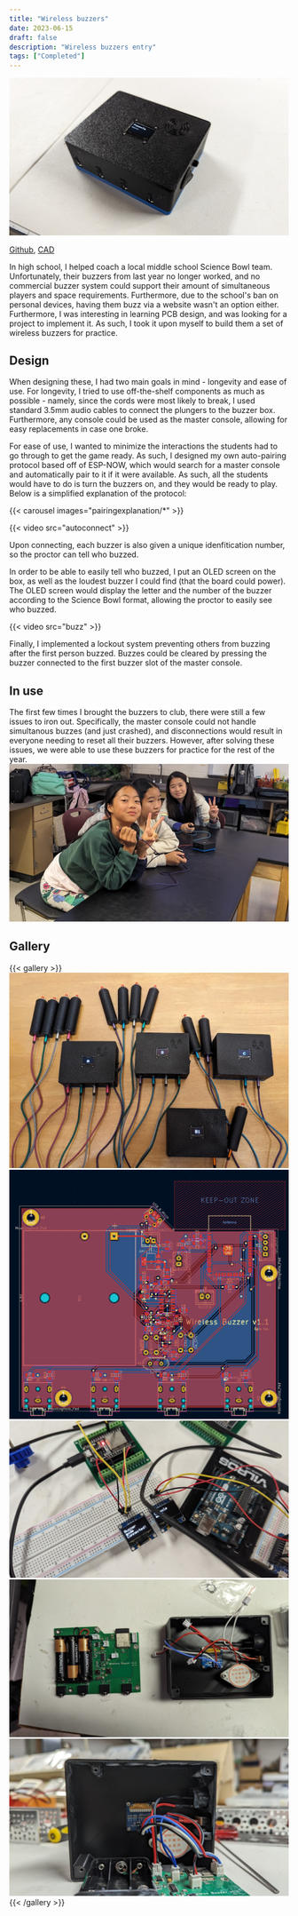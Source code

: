 ```yaml
---
title: "Wireless buzzers"
date: 2023-06-15
draft: false
description: "Wireless buzzers entry"
tags: ["Completed"]
---
```

![Buzzer box](buzzerbox.png)

[Github](https://github.com/Epicotch/Wireless-Buzzers), [CAD](https://cad.onshape.com/documents/be3b52bcdf6f61d23120cde6/w/8980feb9664c58ae24ebe7fa/e/2e3678f5986a811a7a830685)

In high school, I helped coach a local middle school Science Bowl team. Unfortunately, their buzzers from last year no longer worked, and no commercial buzzer system could support their amount of simultaneous players and space requirements. Furthermore, due to the school's ban on personal devices, having them buzz via a website wasn't an option either. Furthermore, I was interesting in learning PCB design, and was looking for a project to implement it. As such, I took it upon myself to build them a set of wireless buzzers for practice.
## Design
When designing these, I had two main goals in mind - longevity and ease of use. For longevity, I tried to use off-the-shelf components as much as possible - namely, since the cords were most likely to break, I used standard 3.5mm audio cables to connect the plungers to the buzzer box. Furthermore, any console could be used as the master console, allowing for easy replacements in case one broke.

For ease of use, I wanted to minimize the interactions the students had to go through to get the game ready. As such, I designed my own auto-pairing protocol based off of ESP-NOW, which would search for a master console and automatically pair to it if it were available. As such, all the students would have to do is turn the buzzers on, and they would be ready to play. Below is a simplified explanation of the protocol:

{{< carousel images="pairingexplanation/*" >}}

{{< video src="autoconnect" >}}

Upon connecting, each buzzer is also given a unique idenfitication number, so the proctor can tell who buzzed.

In order to be able to easily tell who buzzed, I put an OLED screen on the box, as well as the loudest buzzer I could find (that the board could power). The OLED screen would display the letter and the number of the buzzer according to the Science Bowl format, allowing the proctor to easily see who buzzed.

{{< video src="buzz" >}}

Finally, I implemented a lockout system preventing others from buzzing after the first person buzzed. Buzzes could be cleared by pressing the buzzer connected to the first buzzer slot of the master console.
## In use
The first few times I brought the buzzers to club, there were still a few issues to iron out. Specifically, the master console could not handle simultanous buzzes (and just crashed), and disconnections would result in everyone needing to reset all their buzzers. However, after solving these issues, we were able to use these buzzers for practice for the rest of the year.
![Buzzers being used in club](club.png "Buzzers being used in club")
## Gallery
{{< gallery >}}
<img src="buzzers.png" class="grid-w50">
<img src="layout.png" class="grid-w50">
<img src="image.png" class="grid-w50">
<img src="image-1.png" class="grid-w50">
<img src="image-2.png" class="grid-w50">
{{< /gallery >}}